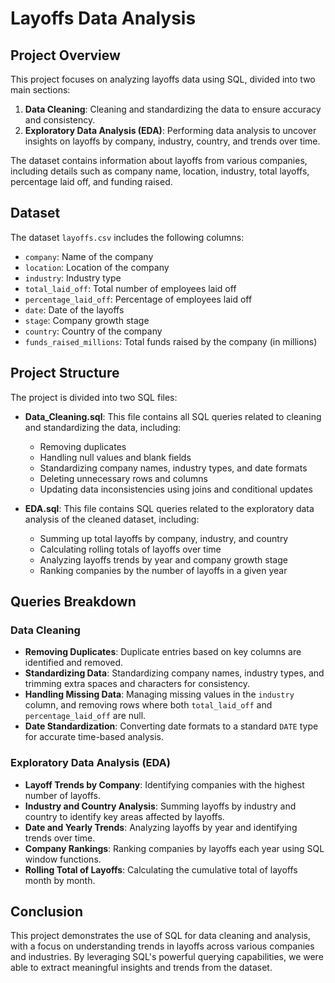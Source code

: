 # Layoffs Data Analysis

## Project Overview

This project focuses on analyzing layoffs data using SQL, divided into two main sections: 

1. **Data Cleaning**: Cleaning and standardizing the data to ensure accuracy and consistency.
2. **Exploratory Data Analysis (EDA)**: Performing data analysis to uncover insights on layoffs by company, industry, country, and trends over time.

The dataset contains information about layoffs from various companies, including details such as company name, location, industry, total layoffs, percentage laid off, and funding raised.

## Dataset

The dataset `layoffs.csv` includes the following columns:

- `company`: Name of the company
- `location`: Location of the company
- `industry`: Industry type
- `total_laid_off`: Total number of employees laid off
- `percentage_laid_off`: Percentage of employees laid off
- `date`: Date of the layoffs
- `stage`: Company growth stage
- `country`: Country of the company
- `funds_raised_millions`: Total funds raised by the company (in millions)

## Project Structure

The project is divided into two SQL files:

- **Data_Cleaning.sql**: This file contains all SQL queries related to cleaning and standardizing the data, including:
  - Removing duplicates
  - Handling null values and blank fields
  - Standardizing company names, industry types, and date formats
  - Deleting unnecessary rows and columns
  - Updating data inconsistencies using joins and conditional updates

- **EDA.sql**: This file contains SQL queries related to the exploratory data analysis of the cleaned dataset, including:
  - Summing up total layoffs by company, industry, and country
  - Calculating rolling totals of layoffs over time
  - Analyzing layoffs trends by year and company growth stage
  - Ranking companies by the number of layoffs in a given year

## Queries Breakdown

### Data Cleaning
- **Removing Duplicates**: Duplicate entries based on key columns are identified and removed.
- **Standardizing Data**: Standardizing company names, industry types, and trimming extra spaces and characters for consistency.
- **Handling Missing Data**: Managing missing values in the `industry` column, and removing rows where both `total_laid_off` and `percentage_laid_off` are null.
- **Date Standardization**: Converting date formats to a standard `DATE` type for accurate time-based analysis.

### Exploratory Data Analysis (EDA)
- **Layoff Trends by Company**: Identifying companies with the highest number of layoffs.
- **Industry and Country Analysis**: Summing layoffs by industry and country to identify key areas affected by layoffs.
- **Date and Yearly Trends**: Analyzing layoffs by year and identifying trends over time.
- **Company Rankings**: Ranking companies by layoffs each year using SQL window functions.
- **Rolling Total of Layoffs**: Calculating the cumulative total of layoffs month by month.


## Conclusion

This project demonstrates the use of SQL for data cleaning and analysis, with a focus on understanding trends in layoffs across various companies and industries. By leveraging SQL's powerful querying capabilities, we were able to extract meaningful insights and trends from the dataset.



